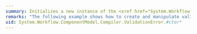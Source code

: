 ```yaml
---
summary: Initializes a new instance of the <xref href="System.Workflow.ComponentModel.Compiler.ValidationError"></xref> class.
remarks: "The following example shows how to create and manipulate validation errors as part of a custom validation routine.  \n  \n This code example is part of the Send Mail SDK Sample and is from the SendEMailActivity.cs file. For more information, see [Send Mail Activity](http://msdn.microsoft.com/en-us/bfb5939e-60a9-4037-af4e-2cea9e654669).  \n  \n [!code-csharp[WF_Samples#235](~/samples/snippets/csharp/VS_Snippets_CFX/wf_samples/cs/snippets24.cs#235)]\n [!code-vb[WF_Samples#235](~/samples/snippets/visualbasic/VS_Snippets_CFX/wf_samples/vb/snippets24.vb#235)]"
uid: System.Workflow.ComponentModel.Compiler.ValidationError.#ctor*
---
```

